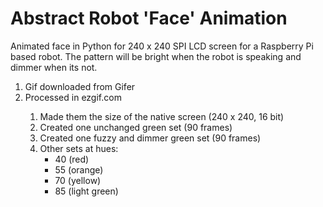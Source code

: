 # Abstract Robot 'Face' Animation
Animated face in Python for 240 x 240 SPI LCD screen for a Raspberry Pi based robot. The pattern will be bright when the robot is speaking and dimmer when its not.

<ol>
<li>Gif downloaded from Gifer</li>
<li>Processed in ezgif.com</li>
  <ol>
<li>Made them the size of the native screen (240 x 240, 16 bit)</li>
<li>Created one unchanged green set (90 frames)</li>
<li>Created one fuzzy and dimmer green set (90 frames)</li>
<li>Other sets at hues: 
  <ul>
<li>40 (red)</li>
<li>55 (orange)</li>
<li>70 (yellow)</li>
 <li>85 (light green)</li>
  </ul>
  </ol>
</ol>
